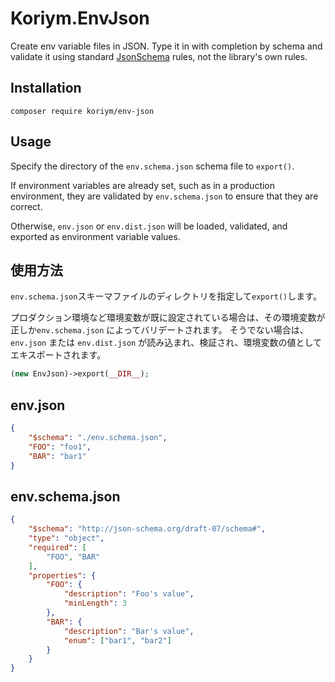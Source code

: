 # Koriym.EnvJson

Create env variable files in JSON. Type it in with completion by schema and validate it using standard [JsonSchema](https://json-schema.org/) rules, not the library's own rules.

## Installation

    composer require koriym/env-json

## Usage

Specify the directory of the `env.schema.json` schema file to `export()`.

If environment variables are already set, such as in a production environment, they are validated by `env.schema.json` to ensure that they are correct.

Otherwise, `env.json` or `env.dist.json` will be loaded, validated, and exported as environment variable values.

## 使用方法

`env.schema.json`スキーマファイルのディレクトリを指定して`export()`します。

プロダクション環境など環境変数が既に設定されている場合は、その環境変数が正しか`env.schema.json` によってバリデートされます。
そうでない場合は、`env.json` または `env.dist.json` が読み込まれ、検証され、環境変数の値としてエキスポートされます。

```php
(new EnvJson)->export(__DIR__);
```

## env.json

```json
{
    "$schema": "./env.schema.json",
    "FOO": "foo1",
    "BAR": "bar1"
}
```

## env.schema.json

```json
{
    "$schema": "http://json-schema.org/draft-07/schema#",
    "type": "object",
    "required": [
        "FOO", "BAR"
    ],
    "properties": {
        "FOO": {
            "description": "Foo's value",
            "minLength": 3
        },
        "BAR": {
            "description": "Bar's value",
            "enum": ["bar1", "bar2"]
        }
    }
}
```
